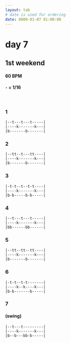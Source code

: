 ```yaml
---
layout: tab
# date is used for ordering
date: 0000-01-07 01:00:00
---
```


# day 7
## 1st weekend

#### 60 BPM
#### `-` = 1/16

<br/>

### 1
```
|--t---t---t-----|
|----k-------k---|
|b-------b-------|
```

### 2
```
|--tt--t---tt----|
|----k-------k---|
|b-------b-------|
```

### 3
```
|-t-t--t--t-t----|
|----k-------k---|
|b-b-----b-b-----|
```

### 4
```
|--t---t---t-----|
|----k-------k---|
|bb------bb------|
```

### 5
```
|--tt--tt--tt----|
|----k-------k---|
|b-------b-------|
```

### 6
```
|-t-t--t-t-------|
|----k--k----k---|
|b-b-------b-----|
```

### 7
#### (swing)
```
|--t---t---------|
|----k-------k---|
|b--b---bb-b-----|
```
